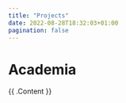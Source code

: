 ```yaml
---
title: "Projects"
date: 2022-08-28T18:32:03+01:00
pagination: false
---
```


# Academia

<p>{{ .Content }}</p>
